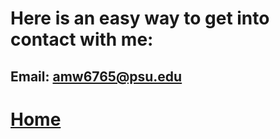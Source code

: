 # Here is an easy way to get into contact with me:
## Email: [amw6765@psu.edu](mailto:amw6765@psu.edu)

# [Home](index.md)
